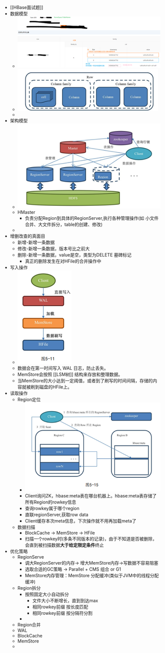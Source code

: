 - [[HBase面试题]]
- 数据模型
	- ![image.png](../assets/image_1675244232658_0.png)
	- ![image.png](../assets/image_1675249626897_0.png)
	-
- 架构模型
	- ![image.png](../assets/image_1675244649687_0.png)
	- HMaster
		- 负责分配Region到具体的RegionServer,执行各种管理操作(如 小文件合并、大文件拆分，table的创建、修改)
	-
- 增删改查的真面目
	- 新增-新增一条数据
	- 修改-新增一条数据，版本号比之前大
	- 删除-新增一条数据，value是空，类型为DELETE 墓碑标记
		- 真正的删除发生在对HFile的合并操作中
- 写入操作
	- ![image.png](../assets/image_1675755459778_0.png)
	- 数据会在第一时间写入 WAL 日志，防止丢失。
	- MemStore会按照 [[LSM树]] 结构来存放和整理数据。
	- 当MemStore的大小达到一定阈值，或者到了刷写的时间间隔，存储的内容就被刷到磁盘的HFile上。
- 读取操作
	- Region定位
		- ![image.png](../assets/image_1675756415027_0.png)
		- Client询问ZK，hbase:meta表在哪台机器上。hbase:meta表存储了所有Region的rowkey信息
		- 查询rowkey属于哪个region
		- 直联regionServer,获取row data
		- Client缓存本次meta信息，下次操作就不用再加载meta了
	- 数据扫描
		- BlockCache -> MemStore -> HFile
		- 扫描一个rowkey时(多条不同版本的记录)，由于不知道是否被删除，会直到被扫描数据**大于给定限定条件**终止
- 优化策略
	- RegionServe
		- 调大RegionServer的内存-> 增大MemStore内存->写数据不容易阻塞
		- 选取合适的GC策略 -> Parallel + CMS 组合 or G1
		- MemStore内存管理：MemStore 分配缓冲(类似于JVM中的线程分配缓冲)
	- Region拆分
		- 按照固定大小自动拆分
			- 文件大小不断增长，直到到达max
			- 相同rowkey前缀 按长度匹配
			- 相同rowkey前缀 按分隔符分割
		-
	- Region合并
	- WAL
	- BlockCache
	- MemStore
	-